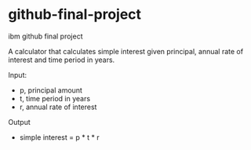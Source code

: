 # github-final-project
ibm github final project


A calculator that calculates simple interest given principal, annual rate of interest and time period in years.

Input:
   - p, principal amount
   - t, time period in years  
   - r, annual rate of interest
   
Output
   - simple interest = p * t * r
